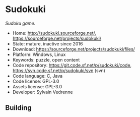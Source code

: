 # Sudokuki

_Sudoku game._

- Home: http://sudokuki.sourceforge.net/, https://sourceforge.net/projects/sudokuki/
- State: mature, inactive since 2016
- Download: https://sourceforge.net/projects/sudokuki/files/
- Platform: Windows, Linux
- Keywords: puzzle, open content
- Code repository: https://git.code.sf.net/p/sudokuki/code, https://svn.code.sf.net/p/sudokuki/svn (svn)
- Code language: C, Java
- Code license: GPL-3.0
- Assets license: GPL-3.0
- Developer: Sylvain Vedrenne

## Building
